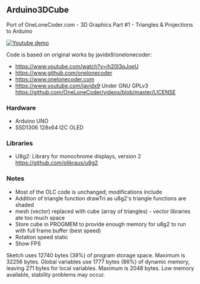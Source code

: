 ## Arduino3DCube

Port of OneLoneCoder.com - 3D Graphics Part #1 - Triangles & Projections to Arduino

[![Youtube demo](https://img.youtube.com/vi/P0NabuIyvMk/0.jpg)](https://www.youtube.com/watch?v=P0NabuIyvMk)

Code is based on original works by javidx9/onelonecoder:
* https://www.youtube.com/watch?v=ih20l3pJoeU
* https://www.github.com/onelonecoder
* https://www.onelonecoder.com
* https://www.youtube.com/javidx9
Under GNU GPLv3 https://github.com/OneLoneCoder/videos/blob/master/LICENSE
 
 
### Hardware

* Arduino UNO
* SSD1306 128x64 I2C OLED

### Libraries

* U8g2: Library for monochrome displays, version 2 https://github.com/olikraus/u8g2

### Notes

* Most of the OLC code is unchanged; modifications include
* Addition of triangle function drawTri as u8g2's triangle functions are shaded
* mesh (vector) replaced with cube (array of triangles) - vector libraries ate too much space
* Store cube in PROGMEM to provide enough memory for u8g2 to run with full frame buffer (best speed)
* Rotation speed static
* Show FPS

Sketch uses 12740 bytes (39%) of program storage space. Maximum is 32256 bytes.
Global variables use 1777 bytes (86%) of dynamic memory, leaving 271 bytes for local variables. Maximum is 2048 bytes.
Low memory available, stability problems may occur.
